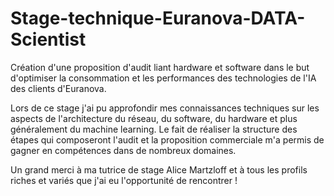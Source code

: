 # Stage-technique-Euranova-DATA-Scientist
Création d'une proposition d'audit liant hardware et software dans le but d'optimiser la consommation et les performances des technologies de l'IA des clients d'Euranova.

Lors de ce stage j'ai pu approfondir mes connaissances techniques sur les aspects de l'architecture du réseau, du software, du hardware et plus généralement du machine learning. Le fait de réaliser la structure des étapes qui composeront l'audit et la proposition commerciale m'a permis de gagner en compétences dans de nombreux domaines.

Un grand merci à ma tutrice de stage Alice Martzloff et à tous les profils riches et variés que j'ai eu l'opportunité de rencontrer !
